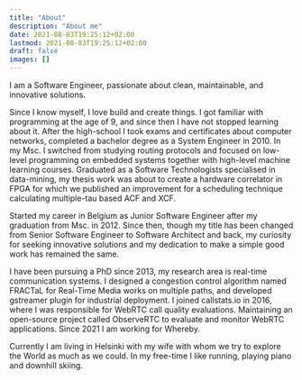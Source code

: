 ```yaml
---
title: "About"
description: "About me"
date: 2021-08-03T19:25:12+02:00
lastmod: 2021-08-03T19:25:12+02:00
draft: false
images: []
---
```


I am a Software Engineer, passionate about clean, maintainable, and innovative solutions. 

Since I know myself, I love build and create things. I got familiar with programming at the age of 9, and since then I have not stopped learning about it. After the high-school I took exams and certificates about computer networks, completed a bachelor degree as a System Engineer in 2010. In my Msc. I switched from studying routing protocols and focused on low-level programming on embedded systems together with high-level machine learning courses. Graduated as a Software Technologists specialised in data-mining, my thesis work was about to create a hardware correlator in FPGA for which we published an improvement for a scheduling technique calculating multiple-tau based ACF and XCF. 

Started my career in Belgium as Junior Software Engineer after my graduation from Msc. in 2012. Since then, though my title has been changed from Senior Software Engineer to Software Architect and back, my curiosity for seeking innovative solutions and my dedication to make a simple good work has remained the same. 

I have been pursuing a PhD since 2013, my research area is real-time communication systems. I designed a  congestion control algorithm named FRACTaL for Real-Time Media works on multiple paths, and developed  gstreamer plugin for industrial deployment. I joined callstats.io in 2016, where I was responsible for WebRTC call quality evaluations. Maintaining an open-source project called ObserveRTC to evaluate and monitor WebRTC applications. Since 2021 I am working for Whereby.

Currently I am living in Helsinki with my wife with whom we try to explore the World as much as we could. In my free-time I 
like running, playing piano and downhill skiing.